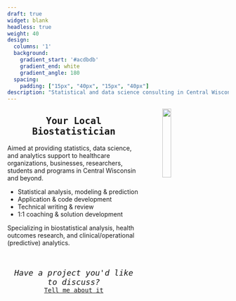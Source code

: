 ```yaml
---
draft: true
widget: blank
headless: true
weight: 40
design:
  columns: '1'
  background:
    gradient_start: '#acdbdb'
    gradient_end: white
    gradient_angle: 180
  spacing:
    padding: ["15px", "40px", "15px", "40px"]
description: "Statistical and data science consulting in Central Wisconsin"
---
```


<img align="right" width="20%" height="20%" src="/media/consulting_intro.png" hspace = "10%"/>

<h2 style="text-align: center; font-family: Lucida Console, monospace;"><strong>Your Local Biostatistician</strong></h2>

Aimed at providing statistics, data science, and analytics support to healthcare organizations, businesses, researchers, students and programs in Central Wisconsin and beyond.

* Statistical analysis, modeling & prediction
* Application & code development
* Technical writing & review
* 1:1 coaching & solution development

Specializing in biostatistical analysis, health outcomes research, and clinical/operational (predictive) analytics.

<br>

<p style="text-align: center; font-family: Monaco, monospace; font-size: 18px;"><em>Have a project you'd like to discuss?</em> <br> <span style = "font-size: 14px;"> <a href = "/#contact">Tell me about it </a></span></p>